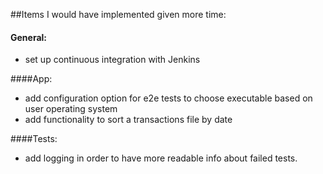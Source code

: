 ##Items I would have implemented given more time:

#### General:
- set up continuous integration with Jenkins

####App:
- add configuration option for e2e tests to choose executable based on user operating system
- add functionality to sort a transactions file by date

####Tests:
- add logging in order to have more readable info about failed tests.

